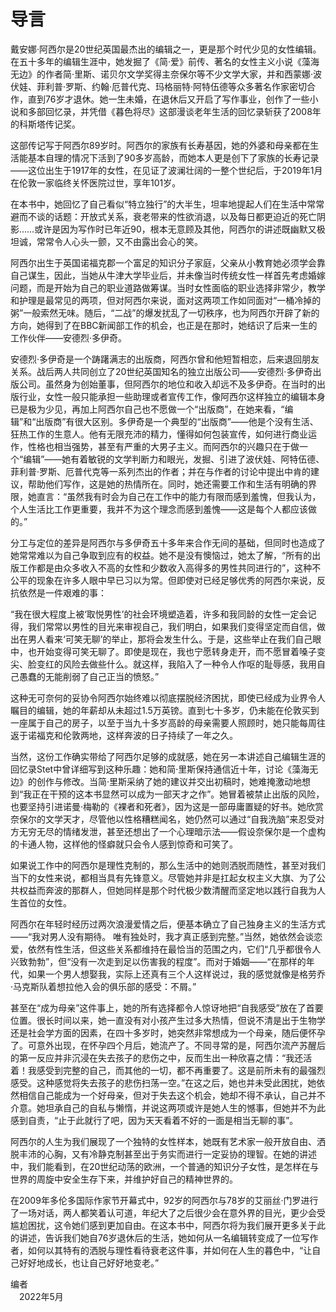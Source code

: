 # 导言

戴安娜·阿西尔是20世纪英国最杰出的编辑之一，更是那个时代少见的女性编辑。在五十多年的编辑生涯中，她发掘了《简·爱》前传、著名的女性主义小说《藻海无边》的作者简·里斯、诺贝尔文学奖得主奈保尔等不少文学大家，并和西蒙娜·波伏娃、菲利普·罗斯、约翰·厄普代克、玛格丽特·阿特伍德等众多著名作家密切合作，直到76岁才退休。她一生未婚，在退休后又开启了写作事业，创作了一些小说和多部回忆录，并凭借《暮色将尽》这部漫谈老年生活的回忆录斩获了2008年的科斯塔传记奖。

这部传记写于阿西尔89岁时。阿西尔的家族有长寿基因，她的外婆和母亲都在生活能基本自理的情况下活到了90多岁高龄，而她本人更是创下了家族的长寿记录——这位出生于1917年的女性，在见证了波澜壮阔的一整个世纪后，于2019年1月在伦敦一家临终关怀医院过世，享年101岁。

在本书中，她回忆了自己看似“特立独行”的大半生，坦率地提起人们在生活中常常避而不谈的话题：开放式关系，衰老带来的性欲消退，以及每日都更迫近的死亡阴影……或许是因为写作时已年近90，根本无意顾及其他，阿西尔的讲述既幽默又极坦诚，常常令人心头一颤，又不由露出会心的笑。

阿西尔出生于英国诺福克郡一个富足的知识分子家庭，父亲从小教育她必须学会靠自己谋生，因此，当她从牛津大学毕业后，并未像当时传统女性一样首先考虑婚嫁问题，而是开始为自己的职业道路做筹谋。当时女性面临的职业选择非常少，教学和护理是最常见的两项，但对阿西尔来说，面对这两项工作如同面对“一桶冷掉的粥”一般索然无味。随后，“二战”的爆发扰乱了一切秩序，也为阿西尔开辟了新的方向，她得到了在BBC新闻部工作的机会，也正是在那时，她结识了后来一生的工作伙伴——安德烈·多伊奇。

安德烈·多伊奇是一个踌躇满志的出版商，阿西尔曾和他短暂相恋，后来退回朋友关系。战后两人共同创立了20世纪英国知名的独立出版公司——安德烈·多伊奇出版公司。虽然身为创始董事，但阿西尔的地位和收入却远不及多伊奇。在当时的出版行业，女性一般只能承担一些助理或者宣传工作，像阿西尔这样独立的编辑本身已是极为少见，再加上阿西尔自己也不愿做一个“出版商”，在她来看，“编辑”和“出版商”有很大区别。多伊奇是一个典型的“出版商”——他是个没有生活、狂热工作的生意人。他有无限充沛的精力，懂得如何包装宣传，如何进行商业运作，性格也相当强势，甚至有严重的大男子主义。而阿西尔的兴趣只在于做一个“编辑”——她有着敏锐的文学判断力和眼光，发掘、引进了波伏娃、阿特伍德、菲利普·罗斯、厄普代克等一系列杰出的作者；并在与作者的讨论中提出中肯的建议，帮助他们写作，这是她的热情所在。同时，她还需要工作和生活有明确的界限，她直言：“虽然我有时会为自己在工作中的能力有限而感到羞愧，但我认为，个人生活比工作更重要，我并不为这个理念而感到羞愧——这是每个人都应该做的。”

分工与定位的差异是阿西尔与多伊奇五十多年来合作无间的基础，但同时也造成了她常常难以为自己争取到应有的权益。她不是没有懊恼过，她太了解，“所有的出版工作都是由众多收入不高的女性和少数收入高得多的男性共同进行的”，这种不公平的现象在许多人眼中早已习以为常。但即使对已经足够优秀的阿西尔来说，反抗依然是一件艰难的事：

“我在很大程度上被‘取悦男性’的社会环境塑造着，许多和我同龄的女性一定会记得，我们常常以男性的目光来审视自己，我们明白，如果我们变得坚定而自信，做出在男人看来‘可笑无聊’的举止，那将会发生什么。于是，这些举止在我们自己眼中，也开始变得可笑无聊了。即使是现在，我也宁愿转身走开，而不愿冒着嗓子变尖、脸变红的风险去做些什么。就这样，我陷入了一种令人作呕的耻辱感，我用自己愚蠢的无能削弱了自己正当的愤怒。”

这种无可奈何的妥协令阿西尔始终难以彻底摆脱经济困扰，即使已经成为业界令人瞩目的编辑，她的年薪却从未超过1.5万英镑。直到七十多岁，仍未能在伦敦买到一座属于自己的房子，以至于当九十多岁高龄的母亲需要人照顾时，她只能每周往返于诺福克和伦敦两地，这样奔波的日子持续了一年之久。

当然，这份工作确实带给了阿西尔足够的成就感，她在另一本讲述自己编辑生涯的回忆录Stet中曾详细写到这种乐趣：她和简·里斯保持通信近十年，讨论《藻海无边》的创作与修改。当简·里斯采纳了她的建议并交出初稿时，她难掩激动地想到“我正在干预的这本书显然可以成为一部天才之作”。她冒着被禁止出版的风险，也要坚持引进诺曼·梅勒的《裸者和死者》，因为这是一部毋庸置疑的好书。她欣赏奈保尔的文学天才，尽管他以性格糟糕闻名，她仍然可以通过“自我洗脑”来忍受对方无穷无尽的情绪发泄，甚至还想出了一个心理暗示法——假设奈保尔是一个虚构的卡通人物，这样他的怪癖就只会令人感到惊奇和可笑了。

如果说工作中的阿西尔是理性克制的，那么生活中的她则洒脱而随性，甚至对我们当下的女性来说，都相当具有先锋意义。尽管她并非是扛起女权主义大旗、为了公共权益而奔波的那群人，但她同样是那个时代极少数清醒而坚定地以践行自我为人生首位的女性。

阿西尔在年轻时经历过两次浪漫爱情之后，便基本确立了自己独身主义的生活方式——“我对男人没有期待。 唯有独处时，我才真正感到完整。”当然，她依然会谈恋爱，依然有性生活，但这些关系都维持在最恰当的范围之内，它们“几乎都很令人兴致勃勃”，但“没有一次走到足以伤害我的程度”。而对于婚姻——“在那样的年代，如果一个男人想娶我，实际上还真有三个人这样说过，我的感觉就像是格劳乔·马克斯队着想拉他入会的俱乐部的感受：不屑。”

甚至在“成为母亲”这件事上，她的所有选择都令人惊讶地把“自我感受”放在了首要位置。很长时间以来，她一直没有对小孩产生过多大热情，但说不清是出于生物学还是社会学方面的因素，在四十多岁时，她突然非常想成为一个母亲，随后便怀孕了。可意外出现，在怀孕四个月后，她流产了。不同寻常的是，阿西尔流产苏醒后的第一反应并非沉浸在失去孩子的悲伤之中，反而生出一种欣喜之情：“我还活着！我感受到完整的自己，而其他的一切，都不再重要了。这是前所未有的最强烈感受。这种感觉将失去孩子的悲伤扫荡一空。”在这之后，她也并未受此困扰，她依然相信自己能成为一个好母亲，但对于失去这个机会，她却不得不承认，自己并不介意。她坦承自己的自私与懒惰，并说这两项或许是她人生的憾事，但她并不为此感到自责，“止于此就行了吧，因为天天看着不好的一面是相当无聊的事”。

阿西尔的人生为我们展现了一个独特的女性样本，她既有艺术家一般开放自由、洒脱丰沛的心胸，又有冷静克制甚至出于务实而进行一定妥协的理智。在她的讲述中，我们能看到，在20世纪动荡的欧洲，一个普通的知识分子女性，是怎样在与世界的周旋中安全生存下来，并维护好自己的精神世界的。

在2009年多伦多国际作家节开幕式中，92岁的阿西尔与78岁的艾丽丝·门罗进行了一场对话，两人都笑着认可道，年纪大了之后很少会在意外界的目光，更少会受尴尬困扰，这令她们感到更加自由。在这本书中，阿西尔将为我们展开更多关于此的讲述，告诉我们她自76岁退休后的生活，她如何从一名编辑转变成了一位写作者，如何以其特有的洒脱与理性看待衰老这件事，并如何在人生的暮色中，“让自己好好地成长，也让自己好好地变老。”

编者  
　2022年5月